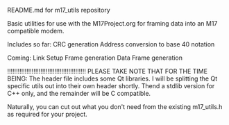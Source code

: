 README.md for m17_utils repository

Basic utilities for use with the M17Project.org for framing
data into an M17 compatible modem.

Includes so far:
CRC generation
Address conversion to base 40 notation

Coming:
Link Setup Frame generation
Data Frame generation

!!!!!!!!!!!!!!!!!!!!!!!!!!!!!!!!!!!!!!!!!!!!!
PLEASE TAKE NOTE THAT FOR THE TIME BEING:
The header file includes some Qt libraries.  I will be 
splitting the Qt specific utils out into their own header
shortly.  Thend a stdlib version for C++ only, and the 
remainder will be C compatible.

Naturally, you can cut out what you don't need from 
the existing m17_utils.h as required for your project.
